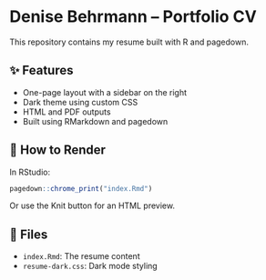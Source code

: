 # Denise Behrmann – Portfolio CV

This repository contains my resume built with R and pagedown.

## ✨ Features
- One-page layout with a sidebar on the right
- Dark theme using custom CSS
- HTML and PDF outputs
- Built using RMarkdown and pagedown

## 🔧 How to Render

In RStudio:

```r
pagedown::chrome_print("index.Rmd")
```

Or use the Knit button for an HTML preview.

## 📁 Files
- `index.Rmd`: The resume content
- `resume-dark.css`: Dark mode styling
